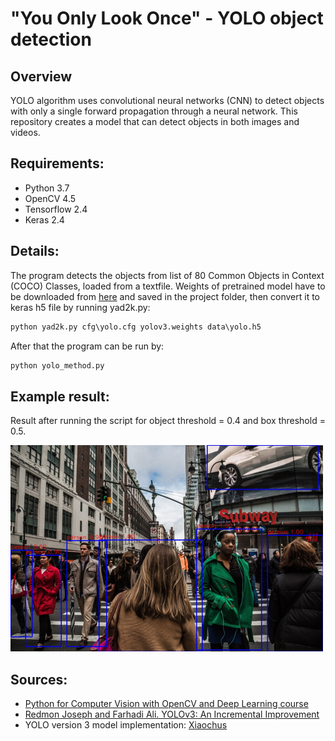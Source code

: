 # "You Only Look Once" - YOLO object detection

## Overview

YOLO algorithm uses convolutional neural networks (CNN) to detect objects with only a single forward propagation through a neural network. This repository creates a model that can detect objects in both images and videos.

## Requirements:

* Python 3.7
* OpenCV 4.5
* Tensorflow 2.4
* Keras 2.4 

## Details:

The program detects the objects from list of 80 Common Objects in Context (COCO) Classes, loaded from a textfile.
Weights of pretrained model have to be downloaded from [here](https://pjreddie.com/media/files/yolov3.weights) and saved in the project folder, then convert it to keras h5 file by running yad2k.py:

```python
python yad2k.py cfg\yolo.cfg yolov3.weights data\yolo.h5
```

After that the program can be run by:

```python
python yolo_method.py
```

## Example result:

Result after running the script for object threshold = 0.4 and box threshold = 0.5.

<img width="500" height="330" src="/images/res/people2.jpg"/>

## Sources:

* [Python for Computer Vision with OpenCV and Deep Learning course](https://www.udemy.com/course/python-for-computer-vision-with-opencv-and-deep-learning/)
* [Redmon Joseph and Farhadi Ali. YOLOv3: An Incremental Improvement](https://pjreddie.com/media/files/papers/YOLOv3.pdf)
* YOLO version 3 model implementation: [Xiaochus](https://github.com/xiaochus/YOLOv3)
